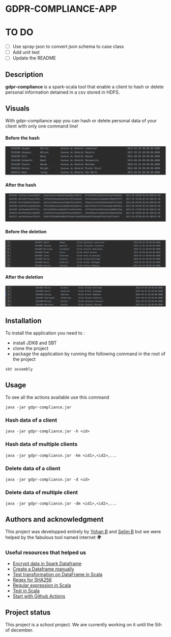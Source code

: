 # GDPR-COMPLIANCE-APP

# TO DO

- [ ] Use spray-json to convert json schema to case class
- [ ] Add unit test
- [ ] Update the README

## Description

<b> gdpr-compliance </b> is a spark-scala tool that enable a client to hash or delete personal information detained in a csv stored in HDFS.

## Visuals

With gdpr-compliance app you can hash or delete personal data of your client with only one command line!

#### Before the hash 

![beforeHash](https://github.com/YohanEngineer/gdpr-compliance/blob/main/pictures/beforeHash.png)

#### After the hash

![afterHash](https://github.com/YohanEngineer/gdpr-compliance/blob/main/pictures/afterHash.png)

#### Before the deletion 

![beforeDelete](https://github.com/YohanEngineer/gdpr-compliance/blob/main/pictures/beforeDelete.png)

#### After the deletion

![afterDelete](https://github.com/YohanEngineer/gdpr-compliance/blob/main/pictures/AfterDelete.png)


## Installation

To install the application you need to :

- install JDK8 and SBT
- clone the project
- package the application by running the following command in the root of the project

```
sbt assembly
```

## Usage

To see all the actions available use this command 

```
java -jar gdpr-compliance.jar
```

### Hash data of a client

```
java -jar gdpr-compliance.jar -h <id>
```

### Hash data of multiple clients

```
java -jar gdpr-compliance.jar -hm <id1>,<id2>,...
```

### Delete data of a client

```
java -jar gdpr-compliance.jar -d <id>
```

### Delete data of multiple client

```
java -jar gdpr-compliance.jar -dm <id1>,<id2>,...
```


## Authors and acknowledgment

This project was developped entirely by [Yohan B](https://github.com/YohanEngineer) and [Selim B](https://github.com/Selim-web) but we were helped by the fabulous tool named internet :earth_africa: 

### Useful resources that helped us 


- [Encrypt data in Spark Dataframe](https://medium.com/analytics-vidhya/spark-encrypt-columns-for-pii-gdpr-compliance-and-security-3bf17bf59636)
- [Create a Dataframe manually](https://sparkbyexamples.com/spark/different-ways-to-create-a-spark-dataframe/)
- [Test transformation on DataFrame in Scala](https://medium.com/codex/how-to-easily-test-spark-dataframe-transformations-3b8cc160a705)
- [Regex for SHA256](https://regex101.com/r/FKV8ot/1)
- [Regular expression in Scala](https://docs.scala-lang.org/tour/regular-expression-patterns.html)
- [Test in Scala](https://docs.scala-lang.org/getting-started/intellij-track/testing-scala-in-intellij-with-scalatest.html)
- [Start with Github Actions](https://docs.github.com/en/actions/quickstart)

## Project status

This project is a school project. We are currently working on it until the 5th of december.
